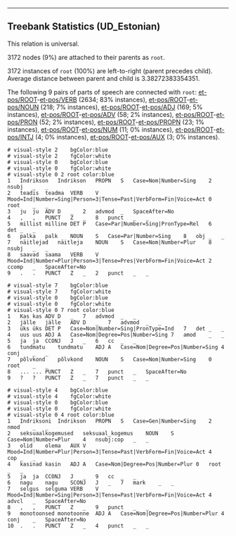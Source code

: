 

--------------------------------------------------------------------------------

## Treebank Statistics (UD_Estonian)

This relation is universal.

3172 nodes (9%) are attached to their parents as `root`.

3172 instances of `root` (100%) are left-to-right (parent precedes child).
Average distance between parent and child is 3.38272383354351.

The following 9 pairs of parts of speech are connected with `root`: [et-pos/ROOT]()-[et-pos/VERB]() (2634; 83% instances), [et-pos/ROOT]()-[et-pos/NOUN]() (218; 7% instances), [et-pos/ROOT]()-[et-pos/ADJ]() (169; 5% instances), [et-pos/ROOT]()-[et-pos/ADV]() (58; 2% instances), [et-pos/ROOT]()-[et-pos/PRON]() (52; 2% instances), [et-pos/ROOT]()-[et-pos/PROPN]() (23; 1% instances), [et-pos/ROOT]()-[et-pos/NUM]() (11; 0% instances), [et-pos/ROOT]()-[et-pos/INTJ]() (4; 0% instances), [et-pos/ROOT]()-[et-pos/AUX]() (3; 0% instances).


~~~ conllu
# visual-style 2	bgColor:blue
# visual-style 2	fgColor:white
# visual-style 0	bgColor:blue
# visual-style 0	fgColor:white
# visual-style 0 2 root	color:blue
1	Indrikson	Indrikson	PROPN	S	Case=Nom|Number=Sing	2	nsubj	_	_
2	teadis	teadma	VERB	V	Mood=Ind|Number=Sing|Person=3|Tense=Past|VerbForm=Fin|Voice=Act	0	root	_	_
3	ju	ju	ADV	D	_	2	advmod	_	SpaceAfter=No
4	,	,	PUNCT	Z	_	8	punct	_	_
5	millist	milline	DET	P	Case=Par|Number=Sing|PronType=Rel	6	det	_	_
6	palka	palk	NOUN	S	Case=Par|Number=Sing	8	obj	_	_
7	näitlejad	näitleja	NOUN	S	Case=Nom|Number=Plur	8	nsubj	_	_
8	saavad	saama	VERB	V	Mood=Ind|Number=Plur|Person=3|Tense=Pres|VerbForm=Fin|Voice=Act	2	ccomp	_	SpaceAfter=No
9	.	.	PUNCT	Z	_	2	punct	_	_

~~~


~~~ conllu
# visual-style 7	bgColor:blue
# visual-style 7	fgColor:white
# visual-style 0	bgColor:blue
# visual-style 0	fgColor:white
# visual-style 0 7 root	color:blue
1	Kas	kas	ADV	D	_	7	advmod	_	_
2	jälle	jälle	ADV	D	_	7	advmod	_	_
3	üks	üks	DET	P	Case=Nom|Number=Sing|PronType=Ind	7	det	_	_
4	uus	uus	ADJ	A	Case=Nom|Degree=Pos|Number=Sing	7	amod	_	_
5	ja	ja	CCONJ	J	_	6	cc	_	_
6	tundmatu	tundmatu	ADJ	A	Case=Nom|Degree=Pos|Number=Sing	4	conj	_	_
7	põlvkond	põlvkond	NOUN	S	Case=Nom|Number=Sing	0	root	_	_
8	...	...	PUNCT	Z	_	7	punct	_	SpaceAfter=No
9	?	?	PUNCT	Z	_	7	punct	_	_

~~~


~~~ conllu
# visual-style 4	bgColor:blue
# visual-style 4	fgColor:white
# visual-style 0	bgColor:blue
# visual-style 0	fgColor:white
# visual-style 0 4 root	color:blue
1	Indriksoni	Indrikson	PROPN	S	Case=Gen|Number=Sing	2	nmod	_	_
2	seksuaalkogemused	seksuaal_kogemus	NOUN	S	Case=Nom|Number=Plur	4	nsubj:cop	_	_
3	olid	olema	AUX	V	Mood=Ind|Number=Plur|Person=3|Tense=Past|VerbForm=Fin|Voice=Act	4	cop	_	_
4	kasinad	kasin	ADJ	A	Case=Nom|Degree=Pos|Number=Plur	0	root	_	_
5	ja	ja	CCONJ	J	_	9	cc	_	_
6	nagu	nagu	SCONJ	J	_	7	mark	_	_
7	selgus	selguma	VERB	V	Mood=Ind|Number=Sing|Person=3|Tense=Past|VerbForm=Fin|Voice=Act	4	advcl	_	SpaceAfter=No
8	,	,	PUNCT	Z	_	9	punct	_	_
9	monotoonsed	monotoonne	ADJ	A	Case=Nom|Degree=Pos|Number=Plur	4	conj	_	SpaceAfter=No
10	.	.	PUNCT	Z	_	4	punct	_	_

~~~


